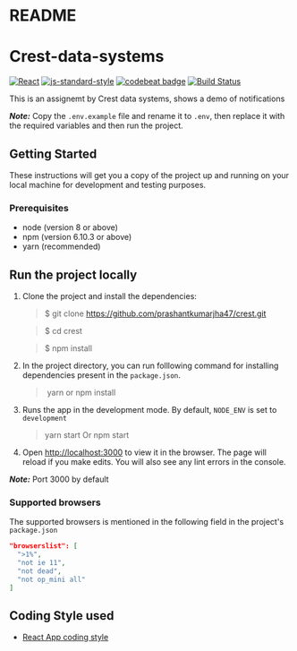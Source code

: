 # README

# Crest-data-systems

[![React](https://img.shields.io/badge/dynamic/json?style=flat&colorB=DF01D7&label=React&prefix=v&query=dependencies.react&logo=react&url=https%3A%2F%2Fraw.githubusercontent.com%2FSoFriendly%2Fyac-mobile%2FReleaseBranch%2Fpackage.json%3Ftoken%3DACCU4SJ6TGYZYKMWFCRNEQS5MYKTG)](https://reactjs.org/)
[![js-standard-style](https://img.shields.io/badge/code%20style-standard-brightgreen.svg?style=flat&colorB=398339)](http://standardjs.com/)
[![codebeat badge](https://codebeat.co/badges/c316e07d-f9ab-4c65-a79a-2134f51b625c)](https://codebeat.co/a/developer-0209bfcf-9e1a-4b86-a052-d18287f88f7c/projects/github-com-sofriendly-yac-mobile-releasebranch)
[![Build Status](https://travis-ci.org/afonsopacifer/react-pomodoro.svg?branch=master)](https://travis-ci.org/afonsopacifer/react-pomodoro)

This is an assignemt by Crest data systems, shows a demo of notifications

**_Note:_** Copy the `.env.example` file and rename it to `.env`, then replace it with the required variables and then run the project.

## Getting Started

These instructions will get you a copy of the project up and running on your local machine for development and testing purposes.

### Prerequisites

- node (version 8 or above)
- npm (version 6.10.3 or above)
- yarn (recommended)

## Run the project locally

1. Clone the project and install the dependencies:

   > \$ git clone https://github.com/prashantkumarjha47/crest.git

   > \$ cd crest

   > \$ npm install

2. In the project directory, you can run folllowing command for installing dependencies present in the `package.json`.

   > ​ yarn or npm install

3. Runs the app in the development mode. By default, `NODE_ENV` is set to `development`

   > yarn start Or npm start

4. Open [http://localhost:3000](http://localhost:3000) to view it in the browser. The page will reload if you make edits. You will also see any lint errors in the console.

**_Note:_** Port 3000 by default

### Supported browsers

The supported browsers is mentioned in the following field in the project's `package.json`

```json
"browserslist": [
  ">1%",
  "not ie 11",
  "not dead",
  "not op_mini all"
]
```

## Coding Style used

- [React App coding style](https://www.npmjs.com/package/eslint-config-react-app/)
